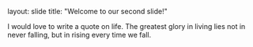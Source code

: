layout: slide
title: "Welcome to our second slide!"

I would love to write a quote on life.
The greatest glory in living lies not in never falling, but in rising every time we fall.
